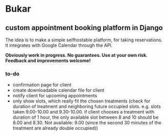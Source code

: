 # Bukar
## custom appointment booking platform in Django

The idea is to make a simple selfhostable platform, for taking reservations.
It integrates with Google Calendar through the API.

**Obviously work in progress. No guarantees. Use at your own risk. Feedback and improvements welcome!**

### to-do
- confirmation page for client
- create downloadable calendar file for client
- notify client for upcoming appointments
- only show slots, which really fit the chosen treatments (check for duration of treatment and neighboring future occupied slots. e.g. slots taken 9.00-10.00 and 9.30-10.00. if client chooses a treatment with duration of 1 hour, the only available slot between 8 and 10 should be 8.00 and 8.30. Not available: 9.00 (since the second 30 minutes of the treatment are already double occupied))